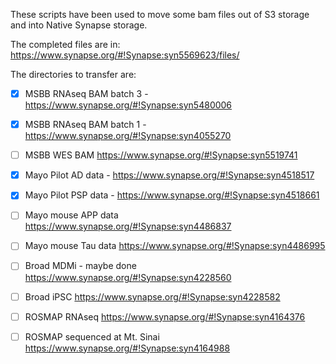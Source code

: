 These scripts have been used to move some bam files out of S3 storage and into Native Synapse storage.

The completed files are in: https://www.synapse.org/#!Synapse:syn5569623/files/

The directories to transfer are:

- [x] MSBB RNAseq BAM batch 3 - https://www.synapse.org/#!Synapse:syn5480006

- [x] MSBB RNAseq BAM batch 1 - https://www.synapse.org/#!Synapse:syn4055270

- [ ] MSBB WES BAM
https://www.synapse.org/#!Synapse:syn5519741



- [x] Mayo Pilot AD data - https://www.synapse.org/#!Synapse:syn4518517

- [x] Mayo Pilot PSP data - https://www.synapse.org/#!Synapse:syn4518661

- [ ] Mayo mouse APP data https://www.synapse.org/#!Synapse:syn4486837

- [ ] Mayo mouse Tau data https://www.synapse.org/#!Synapse:syn4486995



- [ ] Broad MDMi - maybe done https://www.synapse.org/#!Synapse:syn4228560

- [ ] Broad iPSC https://www.synapse.org/#!Synapse:syn4228582

- [ ] ROSMAP RNAseq https://www.synapse.org/#!Synapse:syn4164376

- [ ] ROSMAP sequenced at Mt. Sinai https://www.synapse.org/#!Synapse:syn4164988


